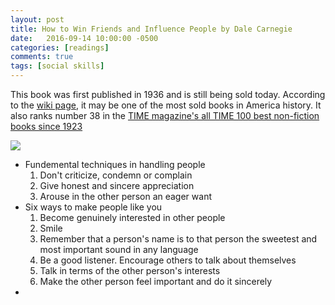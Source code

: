 ```yaml
---
layout: post
title: How to Win Friends and Influence People by Dale Carnegie 
date:   2016-09-14 10:00:00 -0500
categories: [readings]
comments: true
tags: [social skills]
---
```


This book was first published in 1936 and is still being sold today. 
According to the [wiki page](https://en.wikipedia.org/wiki/How_to_Win_Friends_and_Influence_People), it may be one of the most sold books in America history.
It also ranks number 38 in the [TIME magazine's all TIME 100 best non-fiction books since 1923](http://www.goodreads.com/list/show/12719.Time_Magazine_s_All_TIME_100_Best_Non_Fiction_Books)

<a href="https://www.amazon.com/gp/product/0671027034/ref=as_li_tl?ie=UTF8&camp=1789&creative=9325&creativeASIN=0671027034&linkCode=as2&tag=nosarthur2016-20&linkId=39714e65102844f4ca8353658f463ace" target="_blank"><img border="0" src="//ws-na.amazon-adsystem.com/widgets/q?_encoding=UTF8&MarketPlace=US&ASIN=0671027034&ServiceVersion=20070822&ID=AsinImage&WS=1&Format=_SL250_&tag=nosarthur2016-20" ></a><img src="//ir-na.amazon-adsystem.com/e/ir?t=nosarthur2016-20&l=am2&o=1&a=0671027034" width="1" height="1" border="0" alt="" style="border:none !important; margin:0px !important;" />

* Fundemental techniques in handling people
    1. Don't criticize, condemn or complain
    2. Give honest and sincere appreciation
    1. Arouse in the other person an eager want
* Six ways to make people like you
    1. Become genuinely interested in other people
    1. Smile
    1. Remember that a person's name is to that person the sweetest and most important sound in any language
    1. Be a good listener. Encourage others to talk about themselves
    1. Talk in terms of the other person's interests
    1. Make the other person feel important and do it sincerely
* 
